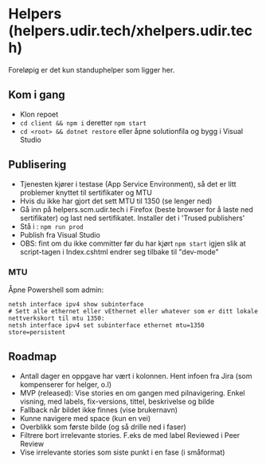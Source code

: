 # Helpers (helpers.udir.tech/xhelpers.udir.tech)

Foreløpig er det kun standuphelper som ligger her.

## Kom i gang

* Klon repoet
* `cd client && npm i` deretter `npm start`
* `cd <root> && dotnet restore` eller åpne solutionfila og bygg i Visual Studio

## Publisering

* Tjenesten kjører i testase (App Service Environment), så det er litt problemer knyttet til sertifikater og MTU
* Hvis du ikke har gjort det sett MTU til 1350 (se lenger ned)
* Gå inn på helpers.scm.udir.tech i Firefox (beste browser for å laste ned sertifikater) og last ned sertifikatet. Installer det i 'Trused publishers'
* Stå i <client>: `npm run prod`
* Publish fra Visual Studio
* OBS: fint om du ikke committer før du har kjørt `npm start` igjen slik at script-tagen i Index.cshtml endrer seg tilbake til "dev-mode"

### MTU
Åpne  Powershell som admin:

```
netsh interface ipv4 show subinterface
# Sett alle ethernet eller vEthernet eller whatever som er ditt lokale nettverkskort til mtu 1350:
netsh interface ipv4 set subinterface ethernet mtu=1350 store=persistent
```

## Roadmap

* Antall dager en oppgave har vært i kolonnen. Hent infoen fra Jira (som kompenserer for helger, o.l)
* MVP (released): Vise stories en om gangen med pilnavigering. Enkel visning, med labels, fix-versions, tittel, beskrivelse og bilde
* Fallback når bildet ikke finnes (vise brukernavn)
* Kunne navigere med space (kun en vei)
* Overblikk som første bilde (og så drille ned i faser)
* Filtrere bort irrelevante stories. F.eks de med label Reviewed i Peer Review
* Vise irrelevante stories som siste punkt i en fase (i småformat)
